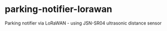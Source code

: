 # parking-notifier-lorawan
Parking notifier via LoRaWAN - using JSN-SR04 ultrasonic distance sensor
